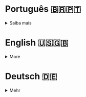 # Português 🇧🇷🇵🇹

<details>
  <summary>
    Saiba mais
  </summary>
  
  # Trybers And Dragons
Projeto da Trybe - Bloco 27 - Jogo de RPG com tema medieval feito com TypeScript.

## 🚀 Tecnologias
> Este projeto foi desenvolvido com:

- TypeScript
- POO
- SOLID

## 📌 Habilidades
> Habilidades desenvolvidas:

- Programar em linguagem TypeScript;
- Desenvolver classes e objetos;
- Exercitar conceitos de classes abstratas e conceitos de SOLID.

## ⬇️ Instalando dependências

```bash
npm install
``` 

## ⚡ Executando a aplicação

```bash
npm start
``` 

## Time de desenvolvimento
> Projeto individual:
  <img height="100px" width="100px" src="https://avatars.githubusercontent.com/u/67388710?v=4"/>

## 💬 Contatos

<div align="center" style="display: inline_block">
  <a href="https://rabeloguedes.github.io" target="_blank">
    <img height="28rem" src="https://img.shields.io/badge/my_portfolio-3fc337?style=for-the-badge" target="_blank">
  </a> 
  <a href="https://www.linkedin.com/in/al%C3%AA-emmanuel-rabelo-guedes/" target="_blank">
    <img height="28rem" src="https://img.shields.io/badge/LinkedIn-0077B5?style=for-the-badge&logo=linkedin&logoColor=white">
  </a> 
   <a href="mailto:rabeloguedes@proton.me">
     <img src="https://img.shields.io/badge/ProtonMail-8B89CC?style=for-the-badge&logo=protonmail&logoColor=white" target="_blank">
  </a>
</div>

</details>

# English 🇺🇸🇬🇧

<details>
  <summary>
    More
  </summary>
  
  # Trybers And Dragons
Trybe Project - Block 27 - RPG game with medieval theme made with TypeScript.

## 💻 Project

This project is a RPG game with medieval theme made with TypeScript.

## 🚀 Technologies
> This project was developed with:

- TypeScript
- POO
- SOLID

## 📌 Skills
> Practiced skills:

- Program in TypeScript language;
- Develop classes and objects;
- Exercise concepts of abstract classes and concepts of SOLID.
  
## ⬇️ Install dependencies

```bash
npm install
``` 

## ⚡ Execute the application

```bash
npm start
```

## Squad
> Single Person Project:
  <img height="100px" width="100px" src="https://avatars.githubusercontent.com/u/67388710?v=4"/>

## 💬 Contact

<div align="center" style="display: inline_block">
  <a href="https://rabeloguedes.github.io" target="_blank">
    <img height="28rem" src="https://img.shields.io/badge/my_portfolio-3fc337?style=for-the-badge" target="_blank">
  </a> 
  <a href="https://www.linkedin.com/in/al%C3%AA-emmanuel-rabelo-guedes/" target="_blank">
    <img height="28rem" src="https://img.shields.io/badge/LinkedIn-0077B5?style=for-the-badge&logo=linkedin&logoColor=white">
  </a> 
   <a href="mailto:rabeloguedes@proton.me">
     <img src="https://img.shields.io/badge/ProtonMail-8B89CC?style=for-the-badge&logo=protonmail&logoColor=white" target="_blank">
  </a>
</div>

</details>

# Deutsch 🇩🇪

<details>
  <summary>
    Mehr
  </summary>
  
  # Trybers And Dragons
Trybe Projekt - Block 27 - RPG Spiel mit mittelalterlichem Thema, das mit TypeScript erstellt wurde.

## 💻 Projekt

Dieses Projekt ist ein RPG-Spiel mit mittelalterlichem Thema, das mit TypeScript erstellt wurde.

## 🚀 Technologien
> Dieses Projekt wurde mit entwickelt:

- TypeScript
- POO
- SOLID

## 📌 Fähigkeiten
> Ausgeübte Fähigkeiten:

- Programmieren in der TypeScript-Sprache;
- Klassen und Objekte entwickeln;
- Üben Sie Konzepte von abstrakten Klassen und Konzepte von SOLID.

## ⬇️ Installationsanweisungen

```bash
npm install
``` 

## ⚡ Starten der Anwendung

```bash
npm start
```
  
## Entwickungsteam
> Einer Person Projekt:
  <img height="100px" width="100px" src="https://avatars.githubusercontent.com/u/67388710?v=4"/>

## 💬 Kontakt

<div align="center" style="display: inline_block">
  <a href="https://rabeloguedes.github.io" target="_blank">
    <img height="28rem" src="https://img.shields.io/badge/my_portfolio-3fc337?style=for-the-badge" target="_blank">
  </a> 
  <a href="https://www.linkedin.com/in/al%C3%AA-emmanuel-rabelo-guedes/" target="_blank">
    <img height="28rem" src="https://img.shields.io/badge/LinkedIn-0077B5?style=for-the-badge&logo=linkedin&logoColor=white">
  </a> 
   <a href="mailto:rabeloguedes@proton.me">
     <img src="https://img.shields.io/badge/ProtonMail-8B89CC?style=for-the-badge&logo=protonmail&logoColor=white" target="_blank">
  </a>
</div>

</details>
